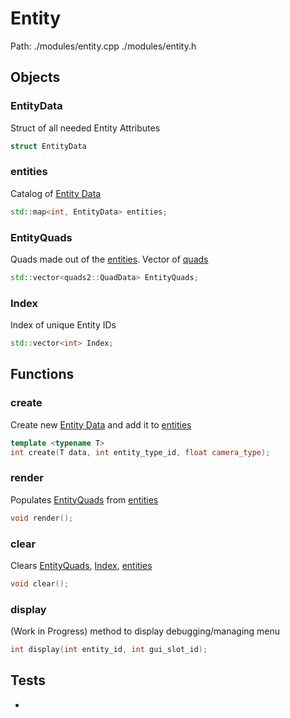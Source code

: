 # Entity
Path: ./modules/entity.cpp   ./modules/entity.h

## Objects

### EntityData
Struct of all needed Entity Attributes
```c++
struct EntityData
```

### entities
Catalog of [Entity Data](entity.md#EntityData)
```c++
std::map<int, EntityData> entities;
```

### EntityQuads
Quads made out of the [entities](entity.md#entities). Vector of [quads](quads.md#QuadData)
```c++
std::vector<quads2::QuadData> EntityQuads;
```

### Index
Index of unique Entity IDs
```c++
std::vector<int> Index;
```


## Functions
### create
Create new [Entity Data](entity.md#EntityData) and add it to [entities](entity.md#entities)
```c++
template <typename T>
int create(T data, int entity_type_id, float camera_type);
```

### render
Populates [EntityQuads](entity.md#EntityQuads) from [entities](entity.md#entities)
```c++
void render();
```

### clear
Clears [EntityQuads](entity.md#EntityQuads), [Index](entity.md#Index), [entities](entity.md#entities)
```c++
void clear();
```

### display
(Work in Progress) method to display debugging/managing menu
```c++
int display(int entity_id, int gui_slot_id);
```


## Tests
-
